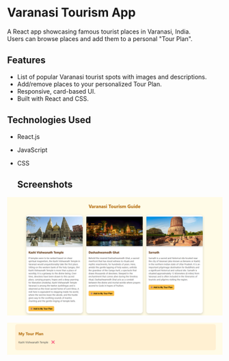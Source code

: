 # Varanasi Tourism App

A React app showcasing famous tourist places in Varanasi, India.  
Users can browse places and add them to a personal "Tour Plan".

## Features

- List of popular Varanasi tourist spots with images and descriptions.
- Add/remove places to your personalized Tour Plan.
- Responsive, card-based UI.
- Built with React and CSS.


## Technologies Used

- React.js
- JavaScript
- CSS

  ## Screenshots
![image 1](image%201.png)

![image 2](image%202.png)
